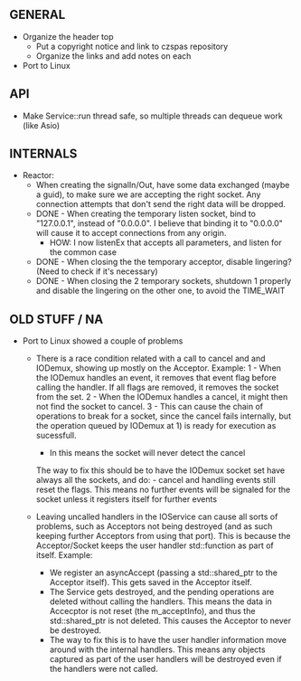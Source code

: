 GENERAL
-------

* Organize the header top
	* Put a copyright notice and link to czspas repository
	* Organize the links and add notes on each
* Port to Linux


API
---

* Make Service::run thread safe, so multiple threads can dequeue work (like Asio)


INTERNALS
---------

* Reactor:
	* When creating the signalIn/Out, have some data exchanged (maybe a guid), to make sure we are accepting the right socket. Any connection attempts that don't send the right data will be dropped.
	* DONE - When creating the temporary listen socket, bind to "127.0.0.1", instead of "0.0.0.0". I believe that binding it to "0.0.0.0" will cause it to accept connections from any origin.
		* HOW: I now listenEx that accepts all parameters, and listen for the common case
	* DONE - When closing the the temporary acceptor, disable lingering? (Need to check if it's necessary)
	* DONE - When closing the 2 temporary sockets, shutdown 1 properly and disable the lingering on the other one, to avoid the TIME_WAIT

OLD STUFF / NA
--------------
- Port to Linux showed a couple of problems
	- There is a race condition related with a call to cancel and and IODemux, showing up mostly on the Acceptor. Example:
		1 - When the IODemux handles an event, it removes that event flag before calling the handler. If all flags are removed, it removes the socket from the set.
		2 - When the IODemux handles a cancel, it might then not find the socket to cancel.
		3 - This can cause the chain of operations to break for a socket, since the cancel fails internally, but the operation queued by IODemux at 1) is ready for execution as sucessfull.
		- In this means the socket will never detect the cancel

		The way to fix this should be to have the IODemux socket set have always all the sockets, and do:
			- cancel and handling events still reset the flags. This means no further events will be signaled for the socket unless it registers itself for further events

	- Leaving uncalled handlers in the IOService can cause all sorts of problems, such as Acceptors not being destroyed (and as such keeping further Acceptors from using that port). This is because the Acceptor/Socket keeps the user handler std::function as part of itself. Example:
		- We register an asyncAccept (passing a std::shared_ptr to the Acceptor itself). This gets saved in the Acceptor itself.
		- The Service gets destroyed, and the pending operations are deleted without calling the handlers. This means the data in Accecptor is not reset (the m_acceptInfo), and thus the std::shared_ptr is not deleted. This causes the Acceptor to never be destroyed.
		- The way to fix this is to have the user handler information move around with the internal handlers. This means any objects captured as part of the user handlers will be destroyed even if the handlers were not called.


